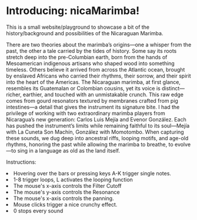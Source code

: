 # Introducing: nicaMarimba!

This is a small website/playground to showcase a bit of the history/background and possibilities of the Nicaraguan Marimba. 

There are two theories about the marimba’s origins—one a whisper from the past, the other a tale carried by the tides of history.
		Some say its roots stretch deep into the pre-Columbian earth, born from the hands of Mesoamerican indigenous artisans who shaped wood into something timeless. Others believe it arrived from across the Atlantic ocean, brought by enslaved Africans who carried their rhythms, their sorrow, and their spirit into the heart of the Americas.
		The Nicaraguan marimba, at first glance, resembles its Guatemalan or Colombian cousins, yet its voice is distinct—richer, earthier, and touched with an unmistakable crunch. This raw edge comes from gourd resonators textured by membranes crafted from pig intestines—a detail that gives the instrument its signature bite.
		I had the privilege of working with two extraordinary marimba players from Nicaragua’s new generation: Carlos Luis Mejía and Evenor González. Each has pushed the instrument’s limits while remaining faithful to its soul—Mejía with La Cuneta Son Machín, González with Momotombo.
		When capturing these sounds, we dug deep into ancestral riffs, looping motifs, and age-old rhythms, honoring the past while allowing the marimba to breathe, to evolve—to sing in a language as old as the land itself.


Instructions:

<li>Hovering over the bars or pressing keys A-K trigger single notes.</li>
<li>1-8 trigger loops, L activates the looping function </li>
<li>The mouse's x-axis controls the Filter Cutoff</li>
<li>The mouse's y-axis controls the Resonance</li>
<li>The mouse's x-axis controls the panning.</li>
<li>Mouse clicks trigger a nice crunchy effect.</li>
<li>0 stops every sound</li>
